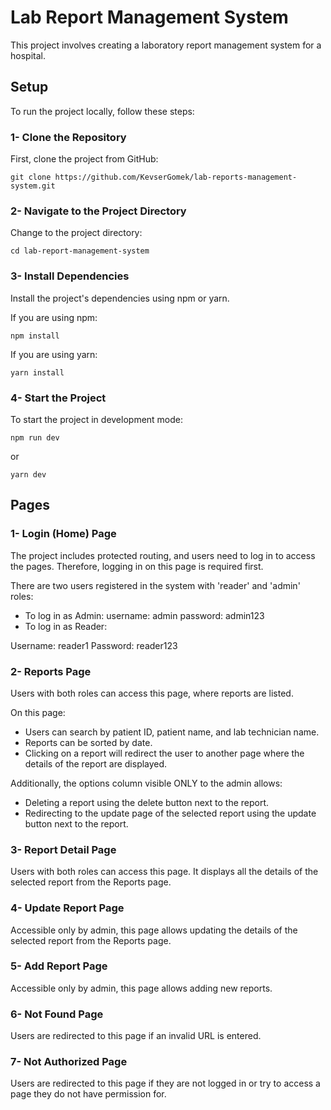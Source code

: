 # Lab Report Management System

This project involves creating a laboratory report management system for a hospital.

## Setup

To run the project locally, follow these steps:

### 1- Clone the Repository

First, clone the project from GitHub:

```
git clone https://github.com/KevserGomek/lab-reports-management-system.git
```
  
### 2- Navigate to the Project Directory

Change to the project directory:

```
cd lab-report-management-system
```

### 3- Install Dependencies

Install the project's dependencies using npm or yarn.

If you are using npm:
```
npm install
```

If you are using yarn:
```
yarn install
```

### 4- Start the Project

To start the project in development mode:

```
npm run dev
```

or

```
yarn dev
```

## Pages

### 1- Login (Home) Page
The project includes protected routing, and users need to log in to access the pages. Therefore, logging in on this page is required first.

There are two users registered in the system with 'reader' and 'admin' roles:

- To log in as Admin:  username: admin password: admin123
- To log in as Reader: 

Username: reader1 Password: reader123

### 2- Reports Page
Users with both roles can access this page, where reports are listed.

On this page:
- Users can search by patient ID, patient name, and lab technician name.
- Reports can be sorted by date.
- Clicking on a report will redirect the user to another page where the details of the report are displayed.

Additionally, the options column visible ONLY to the admin allows:
- Deleting a report using the delete button next to the report.
- Redirecting to the update page of the selected report using the update button next to the report.

### 3- Report Detail Page
Users with both roles can access this page. It displays all the details of the selected report from the Reports page.

### 4- Update Report Page 
Accessible only by admin, this page allows updating the details of the selected report from the Reports page.

### 5- Add Report Page
Accessible only by admin, this page allows adding new reports.

### 6- Not Found Page
Users are redirected to this page if an invalid URL is entered.

### 7- Not Authorized Page
Users are redirected to this page if they are not logged in or try to access a page they do not have permission for.
